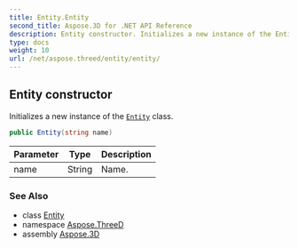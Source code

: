 ```yaml
---
title: Entity.Entity
second_title: Aspose.3D for .NET API Reference
description: Entity constructor. Initializes a new instance of the Entity class
type: docs
weight: 10
url: /net/aspose.threed/entity/entity/
---
```

## Entity constructor

Initializes a new instance of the [`Entity`](../) class.

```csharp
public Entity(string name)
```

| Parameter | Type | Description |
| --- | --- | --- |
| name | String | Name. |

### See Also

* class [Entity](../)
* namespace [Aspose.ThreeD](../../../aspose.threed/)
* assembly [Aspose.3D](../../../)


